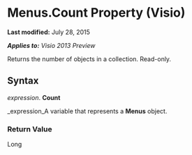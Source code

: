 
# Menus.Count Property (Visio)

 **Last modified:** July 28, 2015

 _**Applies to:** Visio 2013 Preview_

Returns the number of objects in a collection. Read-only.


## Syntax

 _expression_. **Count**

 _expression_A variable that represents a  **Menus** object.


### Return Value

Long

